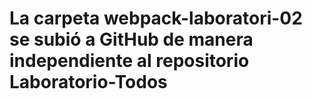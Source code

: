 # La carpeta webpack-laboratori-02 se subió a GitHub de manera independiente al repositorio Laboratorio-Todos